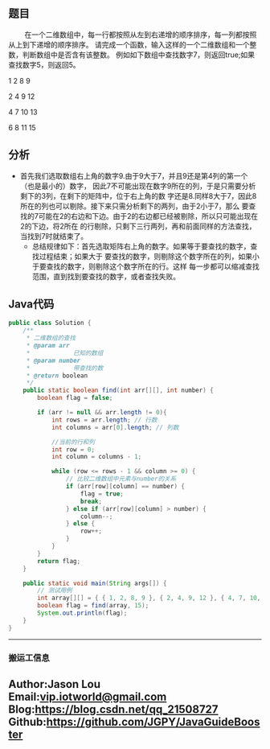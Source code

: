 ## 题目
&ensp;&ensp;&ensp;&ensp;
    在一个二维数组中，每一行都按照从左到右递增的顺序排序，每一列都按照从上到下递增的顺序排序。
请完成一个函数，输入这样的一个二维数组和一个整数，判断数组中是否含有该整数。
例如如下数组中查找数字7，则返回true;如果查找数字5，则返回5。

1 2 8  9

2 4 9  12

4 7 10 13

6 8 11 15

## 分析
- 首先我们选取数组右上角的数字9.由于9大于7，并且9还是第4列的第一个（也是最小的）数字，
因此7不可能出现在数字9所在的列，于是只需要分析剩下的3列，在剩下的矩阵中，位于右上角的数
字还是8.同样8大于7，因此8所在的列也可以剔除。接下来只需分析剩下的两列，由于2小于7，那么
要查找的7可能在2的右边和下边。由于2的右边都已经被剔除，所以只可能出现在2的下边，将2所在
的行剔除，只剩下三行两列，再和前面同样的方法查找，当找到7时就结束了。
  - 总结规律如下：首先选取矩阵右上角的数字。如果等于要查找的数字，查找过程结束；如果大于
要查找的数字，则剔除这个数字所在的列，如果小于要查找的数字，则剔除这个数字所在的行。这样
每一步都可以缩减查找范围，直到找到要查找的数字，或者查找失败。

## Java代码
```java
public class Solution {
    /**
     * 二维数组的查找
     * @param arr
     *            已知的数组
     * @param number
     *            带查找的数
     * @return boolean
     */
    public static boolean find(int arr[][], int number) {
        boolean flag = false;

        if (arr != null && arr.length != 0){
            int rows = arr.length; // 行数
            int columns = arr[0].length; // 列数

            //当前的行和列
            int row = 0;
            int column = columns - 1;

            while (row <= rows - 1 && column >= 0) {
                // 比较二维数组中元素与number的关系
                if (arr[row][column] == number) {
                    flag = true;
                    break;
                } else if (arr[row][column] > number) {
                    column--;
                } else {
                    row++;
                }
            }
        }
        return flag;
    }

    public static void main(String args[]) {
        // 测试用例
        int array[][] = { { 1, 2, 8, 9 }, { 2, 4, 9, 12 }, { 4, 7, 10, 13 }, { 6, 8, 11, 15 } };
        boolean flag = find(array, 15);
        System.out.println(flag);
    }
}
```

---
### 搬运工信息
Author:Jason Lou <br>
Email:vip.iotworld@gmail.com <br>
Blog:https://blog.csdn.net/qq_21508727 <br>
Github:https://github.com/JGPY/JavaGuideBooster <br>
---